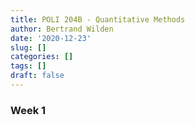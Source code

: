 ```yaml
---
title: POLI 204B - Quantitative Methods
author: Bertrand Wilden
date: '2020-12-23'
slug: []
categories: []
tags: []
draft: false
---
```


### Week 1